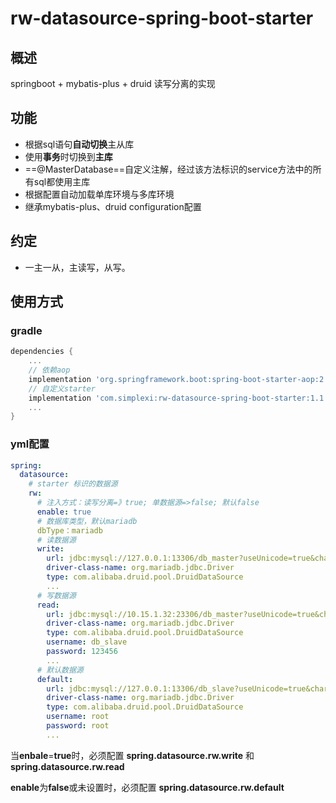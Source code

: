# rw-datasource-spring-boot-starter

## 概述

springboot + mybatis-plus + druid  读写分离的实现

## 功能

- 根据sql语句**自动切换**主从库
- 使用**事务**时切换到**主库**
- ==@MasterDatabase==自定义注解，经过该方法标识的service方法中的所有sql都使用主库
- 根据配置自动加载单库环境与多库环境
- 继承mybatis-plus、druid  configuration配置

## 约定

- 一主一从，主读写，从写。

## 使用方式

### gradle

```groovy
dependencies {
	...
    // 依赖aop    
    implementation 'org.springframework.boot:spring-boot-starter-aop:2.6.2'
	// 自定义starter
    implementation 'com.simplexi:rw-datasource-spring-boot-starter:1.1.0'
    ...
}

```

### yml配置

```yaml
spring:
  datasource:
  	# starter 标识的数据源
    rw:
      # 注入方式：读写分离=》true; 单数据源=>false; 默认false
      enable: true
      # 数据库类型，默认mariadb
      dbType：mariadb
      # 读数据源
      write:
        url: jdbc:mysql://127.0.0.1:13306/db_master?useUnicode=true&characterEncoding=UTF-8&userSSL=false&serverTimezone=GMT%2B8
        driver-class-name: org.mariadb.jdbc.Driver
        type: com.alibaba.druid.pool.DruidDataSource
		...
      # 写数据源
      read:
        url: jdbc:mysql://10.15.1.32:23306/db_master?useUnicode=true&characterEncoding=UTF-8&userSSL=false&serverTimezone=GMT%2B8
        driver-class-name: org.mariadb.jdbc.Driver
        type: com.alibaba.druid.pool.DruidDataSource
        username: db_slave
        password: 123456
     	...
      # 默认数据源	
      default:
        url: jdbc:mysql://127.0.0.1:13306/db_slave?useUnicode=true&characterEncoding=UTF-8&userSSL=false&serverTimezone=GMT%2B8
        driver-class-name: org.mariadb.jdbc.Driver
        type: com.alibaba.druid.pool.DruidDataSource
        username: root
        password: root
		...
```

当**enbale**=**true**时，必须配置 **spring.datasource.rw.write** 和**spring.datasource.rw.read**

**enable**为**false**或未设置时，必须配置 **spring.datasource.rw.default**

